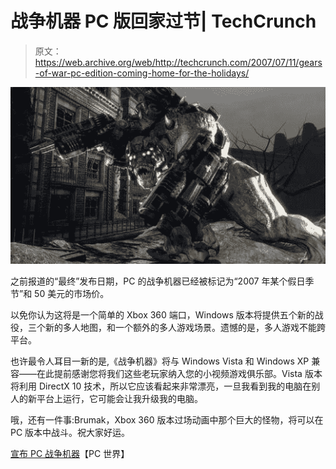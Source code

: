 # 战争机器 PC 版回家过节| TechCrunch

> 原文：<https://web.archive.org/web/http://techcrunch.com/2007/07/11/gears-of-war-pc-edition-coming-home-for-the-holidays/>

![Gears of War PC](img/db81300314c096cced09ec1479e09f1e.png)

之前报道的“最终”发布日期，PC 的战争机器已经被标记为“2007 年某个假日季节”和 50 美元的市场价。

以免你认为这将是一个简单的 Xbox 360 端口，Windows 版本将提供五个新的战役，三个新的多人地图，和一个额外的多人游戏场景。遗憾的是，多人游戏不能跨平台。

也许最令人耳目一新的是,《战争机器》将与 Windows Vista 和 Windows XP 兼容——在此提前感谢您将我们这些老玩家纳入您的小视频游戏俱乐部。Vista 版本将利用 DirectX 10 技术，所以它应该看起来非常漂亮，一旦我看到我的电脑在别人的新平台上运行，它可能会让我升级我的电脑。

哦，还有一件事:Brumak，Xbox 360 版本过场动画中那个巨大的怪物，将可以在 PC 版本中战斗。祝大家好运。

[宣布 PC 战争机器](https://web.archive.org/web/20160207041720/http://blogs.pcworld.com/gameon/archives/004865.html)【PC 世界】